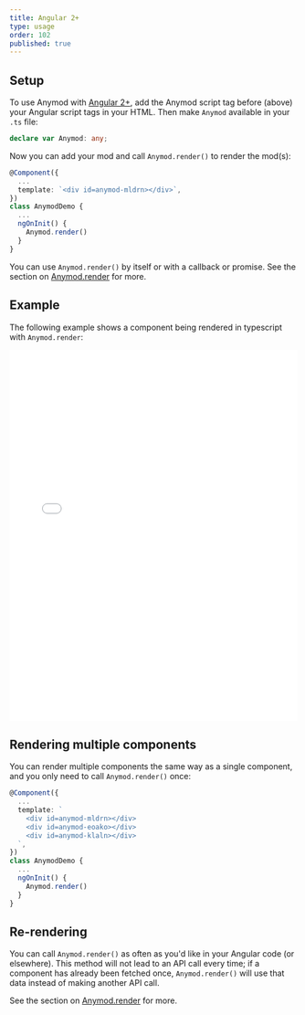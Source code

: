 ```yaml
---
title: Angular 2+
type: usage
order: 102
published: true
---
```


## Setup

To use Anymod with [Angular 2+](https://angular.io/), add the Anymod script tag before (above) your Angular script tags in your HTML. Then make `Anymod` available in your `.ts` file:

```ts
declare var Anymod: any;
```

Now you can add your mod and call `Anymod.render()` to render the mod(s):

```ts
@Component({
  ...
  template: `<div id=anymod-mldrn></div>`,
})
class AnymodDemo {
  ...
  ngOnInit() {
    Anymod.render()
  }
}
```

<!-- <p class="tip">Because Angular 2 does not allow external "custom" elements like `component`, use `data-component` as an attribute instead.</p> -->

You can use `Anymod.render()` by itself or with a callback or promise. See the section on [Anymod.render](/v1/api/index.html#Anymod-render-function-options-options) for more.

## Example

The following example shows a component being rendered in typescript with `Anymod.render`:

<iframe width="100%" height="650" src="//jsfiddle.net/component/3nvx3kms/embedded/js,html,result/" allowpaymentrequest allowfullscreen="allowfullscreen" frameborder="0"></iframe>

## Rendering multiple components

You can render multiple components the same way as a single component, and you only need to call `Anymod.render()` once:

```ts
@Component({
  ...
  template: `
    <div id=anymod-mldrn></div>
    <div id=anymod-eoako></div>
    <div id=anymod-klaln></div>
  `,
})
class AnymodDemo {
  ...
  ngOnInit() {
    Anymod.render()
  }
}
```

## Re-rendering

You can call `Anymod.render()` as often as you'd like in your Angular code (or elsewhere). This method will not lead to an API call every time; if a component has already been fetched once, `Anymod.render()` will use that data instead of making another API call.

See the section on [Anymod.render](/v1/api/index.html#Anymod-render-function-options-options) for more.
